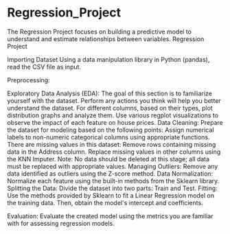# Regression_Project
The Regression Project focuses on building a predictive model to understand and estimate relationships between variables.
Regression Project

Importing Dataset
Using a data manipulation library in Python (pandas), read the CSV file as input.

Preprocessing:

Exploratory Data Analysis (EDA):
The goal of this section is to familiarize yourself with the dataset.
Perform any actions you think will help you better understand the dataset.
For different columns, based on their types, plot distribution graphs and analyze them.
Use various regplot visualizations to observe the impact of each feature on house prices.
Data Cleaning:
Prepare the dataset for modeling based on the following points:
Assign numerical labels to non-numeric categorical columns using appropriate functions.
There are missing values in this dataset:
Remove rows containing missing data in the Address column.
Replace missing values in other columns using the KNN Imputer.
Note: No data should be deleted at this stage; all data must be replaced with appropriate values.
Managing Outliers:
Remove any data identified as outliers using the Z-score method.
Data Normalization:
Normalize each feature using the built-in methods from the Sklearn library.
Splitting the Data:
Divide the dataset into two parts: Train and Test.
Fitting:
Use the methods provided by Sklearn to fit a Linear Regression model on the training data. Then, obtain the model's intercept and coefficients.

Evaluation:
Evaluate the created model using the metrics you are familiar with for assessing regression models.
